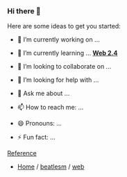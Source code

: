 ### Hi there 👋


Here are some ideas to get you started:

- 🔭 I’m currently working on ...  

- 🌱 I’m currently learning ... **[Web 2.4](https://github.com/beatlesm/web/tree/main/2.4)**

- 👯 I’m looking to collaborate on ...
- 🤔 I’m looking for help with ...
- 💬 Ask me about ...
- 📫 How to reach me: ...
- 😄 Pronouns: ...
- ⚡ Fun fact: ...

[Reference](https://github.com/beatlesm/beatlesm/blob/main/Ref.md)

- [Home](https://github.com/beatlesm) / [beatlesm](https://github.com/beatlesm/beatlesm) /  [web](https://github.com/beatlesm/web)
